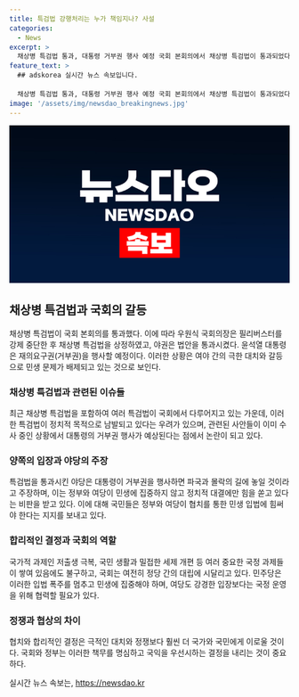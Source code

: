 ```yaml
---
title: 특검법 강행처리는 누가 책임지나? 사설
categories:
  - News
excerpt: >
  채상병 특검법 통과, 대통령 거부권 행사 예정 국회 본회의에서 채상병 특검법이 통과되었다. 이에 대한 대통령의 거부권 행사가 예정되어 있으며, 여야의 극한 대치 속에 민생 문제는 후순위로 밀려나고 있다. 또한, 다른 특검법 발의와 관련하여 국회의 입법 업무가 소홀해진 상황에 대한 우려도 대두되고 있다. 민주당은 입법 폭주를 멈추고 국가적 과제와 민생 문제에 집중할 것을 촉구하고 있다.
feature_text: >
  ## adskorea 실시간 뉴스 속보입니다.

  채상병 특검법 통과, 대통령 거부권 행사 예정 국회 본회의에서 채상병 특검법이 통과되었다. 이에 대한 대통령의 거부권 행사가 예정되어 있으며, 여야의 극한 대치 속에 민생 문제는 후순위로 밀려나고 있다. 또한, 다른 특검법 발의와 관련하여 국회의 입법 업무가 소홀해진 상황에 대한 우려도 대두되고 있다. 민주당은 입법 폭주를 멈추고 국가적 과제와 민생 문제에 집중할 것을 촉구하고 있다.
image: '/assets/img/newsdao_breakingnews.jpg'
---
```


<p><img src="/assets/img/newsdao_breakingnews.jpg" alt="adskorea 속보" /></p>

<h2 data-ke-size="size26">채상병 특검법과 국회의 갈등</h2>

<p data-ke-size="size16">채상병 특검법이 국회 본회의를 통과했다. 이에 따라 우원식 국회의장은 필리버스터를 강제 중단한 후 채상병 특검법을 상정하였고, 야권은 법안을 통과시켰다. 윤석열 대통령은 재의요구권(거부권)을 행사할 예정이다. 이러한 상황은 여야 간의 극한 대치와 갈등으로 민생 문제가 배제되고 있는 것으로 보인다.</p>

<h3 data-ke-size="size22">채상병 특검법과 관련된 이슈들</h3>

<p data-ke-size="size16">최근 채상병 특검법을 포함하여 여러 특검법이 국회에서 다루어지고 있는 가운데, 이러한 특검법이 정치적 목적으로 남발되고 있다는 우려가 있으며, 관련된 사안들이 이미 수사 중인 상황에서 대통령의 거부권 행사가 예상된다는 점에서 논란이 되고 있다.</p>

<h3 data-ke-size="size22">양쪽의 입장과 야당의 주장</h3>

<p data-ke-size="size16">특검법을 통과시킨 야당은 대통령이 거부권을 행사하면 파국과 몰락의 길에 놓일 것이라고 주장하며, 이는 정부와 여당이 민생에 집중하지 않고 정치적 대결에만 힘을 쏟고 있다는 비판을 받고 있다. 이에 대해 국민들은 정부와 여당이 협치를 통한 민생 입법에 힘써야 한다는 지지를 보내고 있다.</p>

<h3 data-ke-size="size22">합리적인 결정과 국회의 역할</h3>

<p data-ke-size="size16">국가적 과제인 저출생 극복, 국민 생활과 밀접한 세제 개편 등 여러 중요한 국정 과제들이 쌓여 있음에도 불구하고, 국회는 여전히 정당 간의 대립에 시달리고 있다. 민주당은 이러한 입법 폭주를 멈추고 민생에 집중해야 하며, 여당도 강경한 입장보다는 국정 운영을 위해 협력할 필요가 있다.</p>

<h3 data-ke-size="size22">정쟁과 협상의 차이</h3>

<p data-ke-size="size16">협치와 합리적인 결정은 극적인 대치와 정쟁보다 훨씬 더 국가와 국민에게 이로울 것이다. 국회와 정부는 이러한 책무를 명심하고 국익을 우선시하는 결정을 내리는 것이 중요하다.</p>
실시간 뉴스 속보는, <a href="https://newsdao.kr" rel="dofollow">https://newsdao.kr</a>


